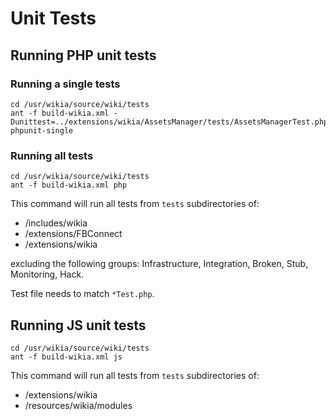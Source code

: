# Unit Tests

## Running PHP unit tests

### Running a single tests

```
cd /usr/wikia/source/wiki/tests
ant -f build-wikia.xml -Dunittest=../extensions/wikia/AssetsManager/tests/AssetsManagerTest.php phpunit-single
```

### Running all tests

```
cd /usr/wikia/source/wiki/tests
ant -f build-wikia.xml php
```

This command will run all tests from ``tests`` subdirectories of:

* /includes/wikia
* /extensions/FBConnect
* /extensions/wikia

excluding the following groups: Infrastructure, Integration, Broken, Stub, Monitoring, Hack.

Test file needs to match ``*Test.php``.

## Running JS unit tests

```
cd /usr/wikia/source/wiki/tests
ant -f build-wikia.xml js
```

This command will run all tests from ``tests`` subdirectories of:

* /extensions/wikia
* /resources/wikia/modules

